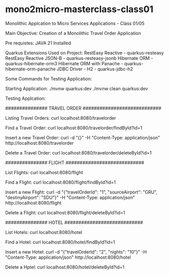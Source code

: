 # mono2micro-masterclass-class01
Monolithic Applcation to Micro Services Applications - Class 01/05

Main Objective: Creation of a Monolithic Travel Order Application

Pre requistes:
JAVA 21 Installed

Quarkus Extensions Used on Project:
RestEasy Reactive - quarkus-resteasy
RestEasy Reactive JSON-B - quarkus-resteasy-jsonb
Hibernate ORM - quarkus-hibernate-orm3
Hibernate ORM with Panache - quarkus-hibernate-orm-panache
JDBC Driver - H2 - quarkus-jdbc-h2

Some Commands for Testing Application:

Starting Application:
./mvnw quarkus:dev
./mvnw clean quarkus:dev

Testing Applcation:

############### TRAVEL ORDER ############################

Listing Travel Orders: 
curl localhost:8080/travelorder 

Find a Travel Order: 
curl localhost:8080/travelorder/findById?id=1 

Insert a new Travel Order: 
curl -d "{}" -H "Content-Type: application/json" http://localhost:8080/travelorder

Delete a Travel Order:
curl localhost:8080/travelorder/deleteById?id=1

############### FLIGHT ############################

List Flights: 
curl localhost:8080/flight 

Find a Flight: 
curl localhost:8080/flight/findById?id=1 

Insert a new Flight: 
curl -d "{\"travelOrderId\": \"1\", \"sourceAirport\": \"GRU\", \"destinyAirport\": \"SDU\"}" -H "Content-Type: application/json" http://localhost:8080/flight

Delete a Flight:
curl localhost:8080/flight/deleteById?id=1
 
############### HOTEL ############################

List Hotels: 
curl localhost:8080/hotel 

Find a Hotel: 
curl localhost:8080/hotel/findById?id=1 

Insert a new Hotel: 
curl -d "{\"travelOrderId\": \"2\", \"nights\": \"10\"}" -H "Content-Type: application/json" http://localhost:8080/hotel 

Delete a Hptel:
curl localhost:8080/hotel/deleteById?id=1